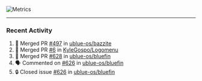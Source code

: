 ![Metrics](https://metrics.lecoq.io/KyleGospo?template=classic&base=header%2C%20activity%2C%20community%2C%20repositories%2C%20metadata&base.indepth=false&base.hireable=false&base.skip=false&config.timezone=America%2FLos_Angeles)

---
### Recent Activity
<!--START_SECTION:activity-->
1. 🎉 Merged PR [#497](https://github.com/ublue-os/bazzite/pull/497) in [ublue-os/bazzite](https://github.com/ublue-os/bazzite)
2. 🎉 Merged PR [#6](https://github.com/KyleGospo/Logomenu/pull/6) in [KyleGospo/Logomenu](https://github.com/KyleGospo/Logomenu)
3. 🎉 Merged PR [#628](https://github.com/ublue-os/bluefin/pull/628) in [ublue-os/bluefin](https://github.com/ublue-os/bluefin)
4. 🗣 Commented on [#626](https://github.com/ublue-os/bluefin/issues/626#issuecomment-1789818534) in [ublue-os/bluefin](https://github.com/ublue-os/bluefin)
5. 🔒 Closed issue [#626](https://github.com/ublue-os/bluefin/issues/626) in [ublue-os/bluefin](https://github.com/ublue-os/bluefin)
<!--END_SECTION:activity-->
